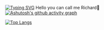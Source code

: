 [![Typing SVG](https://readme-typing-svg.demolab.com/?lines=Welcome+to+Richard+Studio;欢迎来到我的频道)](https://git.io/typing-svg)
Hello you can call me Richard🫡
[![Ashutosh's github activity graph](https://github-readme-activity-graph.vercel.app/graph?username=Richard233n&theme=github)](https://github.com/ashutosh00710/github-readme-activity-graph)


[![Top Langs](https://github-readme-stats.vercel.app/api/top-langs/?username=Richard233n)](https://github.com/anuraghazra/github-readme-stats)



